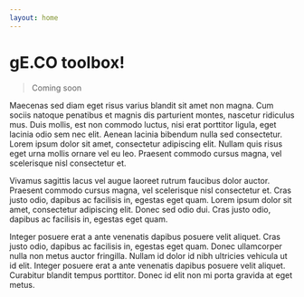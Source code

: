 ```yaml
---
layout: home
---
```


# gE.CO toolbox!

> <span class="is-size-3">Coming soon</span>

Maecenas sed diam eget risus varius blandit sit amet non magna. Cum sociis natoque penatibus et magnis dis parturient montes, nascetur ridiculus mus. Duis mollis, est non commodo luctus, nisi erat porttitor ligula, eget lacinia odio sem nec elit. Aenean lacinia bibendum nulla sed consectetur. Lorem ipsum dolor sit amet, consectetur adipiscing elit. Nullam quis risus eget urna mollis ornare vel eu leo. Praesent commodo cursus magna, vel scelerisque nisl consectetur et.

Vivamus sagittis lacus vel augue laoreet rutrum faucibus dolor auctor. Praesent commodo cursus magna, vel scelerisque nisl consectetur et. Cras justo odio, dapibus ac facilisis in, egestas eget quam. Lorem ipsum dolor sit amet, consectetur adipiscing elit. Donec sed odio dui. Cras justo odio, dapibus ac facilisis in, egestas eget quam.

Integer posuere erat a ante venenatis dapibus posuere velit aliquet. Cras justo odio, dapibus ac facilisis in, egestas eget quam. Donec ullamcorper nulla non metus auctor fringilla. Nullam id dolor id nibh ultricies vehicula ut id elit. Integer posuere erat a ante venenatis dapibus posuere velit aliquet. Curabitur blandit tempus porttitor. Donec id elit non mi porta gravida at eget metus.
